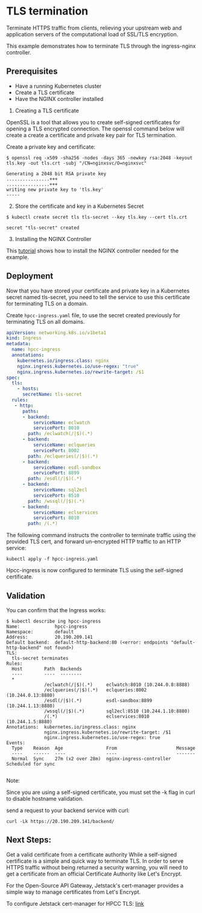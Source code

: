 # TLS termination
Terminate HTTPS traffic from clients, relieving your upstream web and application servers of the computational load of SSL/TLS encryption.

This example demonstrates how to terminate TLS through the ingress-nginx controller.

## Prerequisites
* Have a running Kubernetes cluster
* Create a TLS certificate
* Have the NGINX controller installed

1. Creating a TLS certificate

OpenSSL is a tool that allows you to create self-signed certificates for opening a TLS encrypted connection. 
The openssl command below will create a create a certificate and private key pair for TLS termination.

Create a private key and certificate:

```
$ openssl req -x509 -sha256 -nodes -days 365 -newkey rsa:2048 -keyout tls.key -out tls.crt -subj "/CN=nginxsvc/O=nginxsvc"

Generating a 2048 bit RSA private key
................+++
................+++
writing new private key to 'tls.key'
-----
```
2. Store the certificate and key in a Kubernetes Secret
```
$ kubectl create secret tls tls-secret --key tls.key --cert tls.crt

secret "tls-secret" created
```

3. Installing the NGINX Controller

This [tutorial](https://github.com/amy88ma/Ingress-Configuration/blob/c9779567dca7f49b22ef6a8039edc0acdfcdb30d/Deployment/Nginx_Install%20(1).ipynb) shows how to install the NGINX controller needed for the example.
## Deployment
Now that you have stored your certificate and private key in a Kubernetes secret named tls-secret, you need to tell the service to use this certificate for terminating TLS on a domain.

Create ```hpcc-ingress.yaml``` file, to use the secret created previously for terminating TLS on all domains.
```YAML
apiVersion: networking.k8s.io/v1beta1
kind: Ingress
metadata:
  name: hpcc-ingress
  annotations:
    kubernetes.io/ingress.class: nginx
    nginx.ingress.kubernetes.io/use-regex: "true"
    nginx.ingress.kubernetes.io/rewrite-target: /$1
spec:
  tls:
    - hosts:
      secretName: tls-secret
  rules:
   - http:
      paths:
      - backend:
          serviceName: eclwatch
          servicePort: 8010
        path: /eclwatch(/|$)(.*)
      - backend:
          serviceName: eclqueries
          servicePort: 8002
        path: /eclqueries(/|$)(.*)
      - backend:
          serviceName: esdl-sandbox
          servicePort: 8899
        path: /esdl(/|$)(.*)
      - backend:
          serviceName: sql2ecl
          servicePort: 8510
        path: /wssql(/|$)(.*)
      - backend:
          serviceName: eclservices
          servicePort: 8010
        path: /(.*)
```
The following command instructs the controller to terminate traffic using the provided TLS cert, and forward un-encrypted HTTP traffic to an HTTP service:
```
kubectl apply -f hpcc-ingress.yaml
```
Hpcc-ingress is now configured to terminate TLS using the self-signed certificate.
## Validation
You can confirm that the Ingress works:
```
$ kubectl describe ing hpcc-ingress
Name:             hpcc-ingress
Namespace:        default
Address:          20.190.209.141
Default backend:  default-http-backend:80 (<error: endpoints "default-http-backend" not found>)
TLS:
  tls-secret terminates 
Rules:
  Host        Path  Backends
  ----        ----  --------
  *           
              /eclwatch(/|$)(.*)     eclwatch:8010 (10.244.0.8:8888)
              /eclqueries(/|$)(.*)   eclqueries:8002 (10.244.0.13:8880)
              /esdl(/|$)(.*)         esdl-sandbox:8899 (10.244.1.13:8880)
              /wssql(/|$)(.*)        sql2ecl:8510 (10.244.1.10:8880)
              /(.*)                  eclservices:8010 (10.244.1.5:8880)
Annotations:  kubernetes.io/ingress.class: nginx
              nginx.ingress.kubernetes.io/rewrite-target: /$1
              nginx.ingress.kubernetes.io/use-regex: true
Events:
  Type    Reason  Age                From                      Message
  ----    ------  ----               ----                      -------
  Normal  Sync    27m (x2 over 28m)  nginx-ingress-controller  Scheduled for sync


```
Note: 

Since you are using a self-signed certificate, you must set the -k flag in curl to disable hostname validation.

send a request to your backend service with curl:

```curl -Lk https://20.190.209.141/backend/```

## Next Steps:
Get a valid certificate from a certificate authority
While a self-signed certificate is a simple and quick way to terminate TLS. In order to serve HTTPS traffic without being returned a security warning, you will need to get a certificate from an official Certificate Authority like Let's Encrypt.

For the Open-Source API Gateway, Jetstack's cert-manager provides a simple way to manage certificates from Let's Encrypt. 

To configure Jetstack cert-manager for HPCC TLS: [link](https://github.com/amy88ma/Ingress-Configuration/blob/dc5a5a06fb670d424e629899b2ac106b3339316a/Jupyter%20Notebooks/HPCC_TLS.ipynb)
